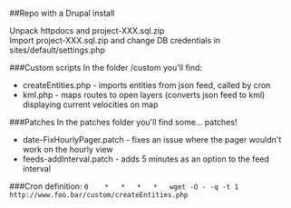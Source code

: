 ##Repo with a Drupal install

Unpack httpdocs and project-XXX.sql.zip  
Import project-XXX.sql.zip and change DB credentials in sites/default/settings.php  

###Custom scripts
In the folder /custom you'll find:  
* createEntities.php - imports entities from json feed, called by cron  
* kml.php - maps routes to open layers (converts json feed to kml) displaying current velocities on map  

###Patches
In the patches folder you'll find some... patches!
* date-FixHourlyPager.patch - fixes an issue where the pager wouldn't work on the hourly view  
* feeds-addInterval.patch - adds 5 minutes as an option to the feed interval   

###Cron definition:
```0	*	*	*	*	wget -O - -q -t 1 http://www.foo.bar/custom/createEntities.php```

